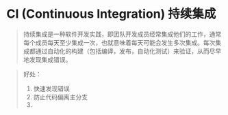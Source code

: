 # CI (Continuous Integration) 持续集成

> 持续集成是一种软件开发实践，即团队开发成员经常集成他们的工作，通常每个成员每天至少集成一次，也就意味着每天可能会发生多次集成。每次集成都通过自动化的构建（包括编译，发布，自动化测试）来验证，从而尽早地发现集成错误。

> 好处：
> 
> 1. 快速发现错误
> 2. 防止代码偏离主分支
> 3. 